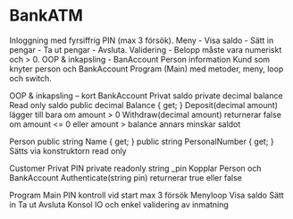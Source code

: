 # BankATM
Inloggning med fyrsiffrig PIN (max 3 försök).
Meny - Visa saldo - Sätt in pengar - Ta ut pengar - Avsluta.
Validering - Belopp måste vara numeriskt och > 0.
OOP & inkapsling - BanAccount
Person information
Kund som knyter person och BankAccount
Program (Main) med metoder, meny, loop och switch.

OOP & inkapsling – kort
BankAccount
Privat saldo private decimal balance
Read only saldo public decimal Balance { get; }
Deposit(decimal amount) lägger till bara om amount > 0
Withdraw(decimal amount) returnerar false om amount <= 0 eller amount > balance annars minskar saldot

Person
public string Name { get; }
public string PersonalNumber { get; }
Sätts via konstruktorn read only

Customer
Privat PIN private readonly string _pin
Kopplar Person och BankAccount
Authenticate(string pin) returnerar true eller false

Program Main
PIN kontroll vid start max 3 försök
Menyloop Visa saldo Sätt in Ta ut Avsluta
Konsol IO och enkel validering av inmatning








